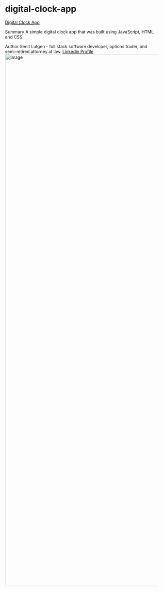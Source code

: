 # digital-clock-app

<a href="https://wallst-code.github.io/website-test.io/">Digital Clock App</a>

Summary
A simple digital clock app that was built using JavaScript, HTML and CSS.

Author
Senit Lutgen - full stack software developer, options trader, and semi-retired attorney at law. <a href="https://www.linkedin.com/in/senit-lutgen-442304227/">Linkedin Profile</a>
<img width="1753" alt="image" src="https://user-images.githubusercontent.com/69335472/146016063-e52cae51-5b41-4f0e-adbe-a14a9ebc8116.png">
